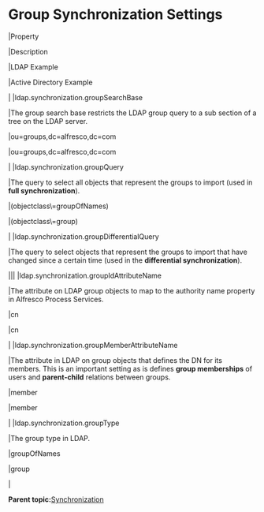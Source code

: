 # Group Synchronization Settings

|Property

|Description

|LDAP Example

|Active Directory Example

|
|ldap.synchronization.groupSearchBase

|The group search base restricts the LDAP group query to a sub section of a tree on the LDAP server.

|ou=groups,dc=alfresco,dc=com

|ou=groups,dc=alfresco,dc=com

|
|ldap.synchronization.groupQuery

|The query to select all objects that represent the groups to import \(used in **full synchronization**\).

|\(objectclass\\=groupOfNames\)

|\(objectclass\\=group\)

|
|ldap.synchronization.groupDifferentialQuery

|The query to select objects that represent the groups to import that have changed since a certain time \(used in the **differential synchronization**\).

|||
|ldap.synchronization.groupIdAttributeName

|The attribute on LDAP group objects to map to the authority name property in Alfresco Process Services.

|cn

|cn

|
|ldap.synchronization.groupMemberAttributeName

|The attribute in LDAP on group objects that defines the DN for its members. This is an important setting as is defines **group memberships** of users and **parent-child** relations between groups.

|member

|member

|
|ldap.synchronization.groupType

|The group type in LDAP.

|groupOfNames

|group

|

**Parent topic:**[Synchronization](../topics/synchronization.md)

